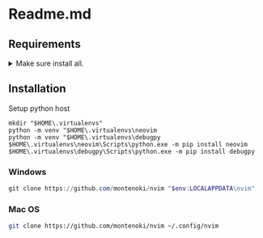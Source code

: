 # Readme.md

## Requirements

<details closed>
<summary>Make sure install all.</summary>

- unzip

- wget

- curl

- gzip

- tar

- fd

- ripgrep

- git

- python

- gitui

</details>

## Installation

Setup python host

``` shell
mkdir "$HOME\.virtualenvs"
python -m venv "$HOME\.virtualenvs\neovim
python -m venv "$HOME\.virtualenvs\debugpy
$HOME\.virtualenvs\neovim\Scripts\python.exe -m pip install neovim
$HOME\.virtualenvs\debugpy\Scripts\python.exe -m pip install debugpy
```

### Windows

```powershell
git clone https://github.com/montenoki/nvim "$env:LOCALAPPDATA\nvim"

```

### Mac OS

```bash
git clone https://github.com/montenoki/nvim ~/.config/nvim
```
